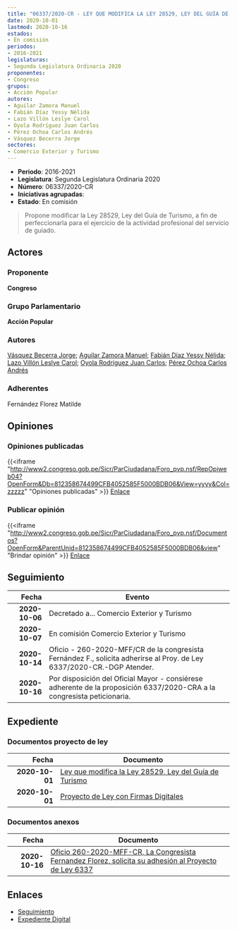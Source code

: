 ```yaml
---
title: "06337/2020-CR - LEY QUE MODIFICA LA LEY 28529, LEY DEL GUÍA DE TURISMO"
date: 2020-10-01
lastmod: 2020-10-16
estados:
- En comisión
periodos:
- 2016-2021
legislaturas:
- Segunda Legislatura Ordinaria 2020
proponentes:
- Congreso
grupos:
- Acción Popular
autores:
- Aguilar Zamora Manuel
- Fabián Díaz Yessy Nélida
- Lazo Villón Leslye Carol
- Oyola Rodríguez Juan Carlos
- Pérez Ochoa Carlos Andrés
- Vásquez Becerra Jorge
sectores:
- Comercio Exterior y Turismo
---
```

- **Periodo**: 2016-2021
- **Legislatura**: Segunda Legislatura Ordinaria 2020
- **Número**: 06337/2020-CR
- **Iniciativas agrupadas**: 
- **Estado**: En comisión

> Propone modificar la Ley 28529, Ley del Guía de Turismo, a fin de perfeccionarla para el ejercicio de la actividad profesional del servicio de guiado.


## Actores

### Proponente

**Congreso**

### Grupo Parlamentario

**Acción Popular**

### Autores

[Vásquez Becerra Jorge](mailto:mailto:jvasquezb@congreso.gob.pe); [Aguilar Zamora Manuel](mailto:mailto:maguilarz@congreso.gob.pe); [Fabián Díaz Yessy Nélida](mailto:mailto:yfabian@congreso.gob.pe); [Lazo Villón Leslye Carol](mailto:mailto:llazo@congreso.gob.pe); [Oyola Rodríguez Juan Carlos](mailto:mailto:joyola@congreso.gob.pe); [Pérez Ochoa Carlos Andrés](mailto:mailto:cperezo@congreso.gob.pe)

### Adherentes

Fernández Florez Matilde

## Opiniones

### Opiniones publicadas

{{<iframe "http://www2.congreso.gob.pe/Sicr/ParCiudadana/Foro_pvp.nsf/RepOpiweb04?OpenForm&Db=812358674499CFB4052585F5000BDB06&View=yyyy&Col=zzzzz" "Opiniones publicadas" >}}
[Enlace](http://www2.congreso.gob.pe/Sicr/ParCiudadana/Foro_pvp.nsf/RepOpiweb04?OpenForm&Db=812358674499CFB4052585F5000BDB06&View=yyyy&Col=zzzzz)

### Publicar opinión

{{<iframe "http://www2.congreso.gob.pe/Sicr/ParCiudadana/Foro_pvp.nsf/Documentos?OpenForm&ParentUnid=812358674499CFB4052585F5000BDB06&view" "Brindar opinión" >}}
[Enlace](http://www2.congreso.gob.pe/Sicr/ParCiudadana/Foro_pvp.nsf/Documentos?OpenForm&ParentUnid=812358674499CFB4052585F5000BDB06&view)


## Seguimiento

| Fecha | Evento |
|------:|--------|
| **2020-10-06** | Decretado a... Comercio Exterior y Turismo |
| **2020-10-07** | En comisión Comercio Exterior y Turismo |
| **2020-10-14** | Oficio - 260-2020-MFF/CR de la congresista Fernández F., solicita adherirse al Proy. de Ley 6337/2020-CR.-DGP Atender. |
| **2020-10-16** | Por disposición del Oficial Mayor - consiérese adherente de la proposición 6337/2020-CRA a la congresista peticionaria. |

## Expediente

### Documentos proyecto de ley

| Fecha | Documento |
|------:|-----------|
| **2020-10-01** | [Ley que modifica la Ley 28529, Ley del Guía de Turismo](https://leyes.congreso.gob.pe/Documentos/2016_2021/Proyectos_de_Ley_y_de_Resoluciones_Legislativas/PL06337-20201001.pdf) |
| **2020-10-01** | [Proyecto de Ley con Firmas Digitales](https://leyes.congreso.gob.pe/Documentos/2016_2021/Proyectos_de_Ley_y_de_Resoluciones_Legislativas/Proyectos_Firmas_digitales/PL06337.pdf) |

### Documentos anexos

| Fecha | Documento |
|------:|-----------|
| **2020-10-16** | [Oficio 260-2020-MFF-CR, La Congresista Fernandez Florez, solicita su adhesión al Proyecto de Ley 6337](http://www.leyes.congreso.gob.pe/Documentos/2016_2021/Adhesiones/Proyectos_de_Ley/OFICIO-260-2020-MFF-CR.pdf) |

## Enlaces

- [Seguimiento](http://www2.congreso.gob.pe/Sicr/TraDocEstProc/CLProLey2016.nsf/f7fff46988ca05b1052578e100829cc7/8da2b33ab4b24dd9052585f5006fc7e9?OpenDocument)
- [Expediente Digital](http://www2.congreso.gob.pe/Sicr/TraDocEstProc/Expvirt_2011.nsf/visbusqptramdoc1621/06337?opendocument)

